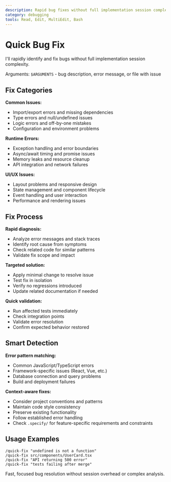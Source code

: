 ```yaml
---
description: Rapid bug fixes without full implementation session complexity  
category: debugging
tools: Read, Edit, MultiEdit, Bash
---
```


# Quick Bug Fix

I'll rapidly identify and fix bugs without full implementation session complexity.

Arguments: `$ARGUMENTS` - bug description, error message, or file with issue

## Fix Categories

**Common Issues:**
- Import/export errors and missing dependencies
- Type errors and null/undefined issues
- Logic errors and off-by-one mistakes
- Configuration and environment problems

**Runtime Errors:**
- Exception handling and error boundaries
- Async/await timing and promise issues
- Memory leaks and resource cleanup
- API integration and network failures

**UI/UX Issues:**
- Layout problems and responsive design
- State management and component lifecycle
- Event handling and user interaction
- Performance and rendering issues

## Fix Process

**Rapid diagnosis:**
- Analyze error messages and stack traces
- Identify root cause from symptoms
- Check related code for similar patterns
- Validate fix scope and impact

**Targeted solution:**
- Apply minimal change to resolve issue
- Test fix in isolation
- Verify no regressions introduced
- Update related documentation if needed

**Quick validation:**
- Run affected tests immediately
- Check integration points
- Validate error resolution
- Confirm expected behavior restored

## Smart Detection

**Error pattern matching:**
- Common JavaScript/TypeScript errors
- Framework-specific issues (React, Vue, etc.)
- Database connection and query problems
- Build and deployment failures

**Context-aware fixes:**
- Consider project conventions and patterns
- Maintain code style consistency
- Preserve existing functionality
- Follow established error handling
- Check `.specify/` for feature-specific requirements and constraints

## Usage Examples

```
/quick-fix "undefined is not a function"
/quick-fix src/components/UserCard.tsx
/quick-fix "API returning 500 error"
/quick-fix "tests failing after merge"
```

Fast, focused bug resolution without session overhead or complex analysis.